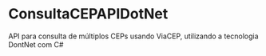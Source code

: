 # ConsultaCEPAPIDotNet
API para consulta de múltiplos CEPs usando ViaCEP, utilizando a tecnologia DontNet com C#
